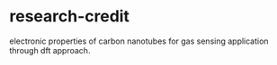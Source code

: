 # research-credit
electronic properties of carbon nanotubes for gas sensing application through dft approach.

